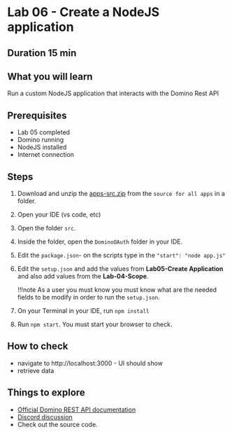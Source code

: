 # Lab 06 - Create a NodeJS application

## Duration 15 min

## What you will learn

Run a custom NodeJS application that interacts with the Domino Rest API

## Prerequisites

- Lab 05 completed
- Domino running
- NodeJS installed
- Internet connection

## Steps

1. Download and unzip the [apps-src.zip](../walkthrough//downloads/apps-src.zip) from the `source for all apps` in a folder.
2. Open your IDE (vs code, etc)
3. Open the folder `src`.
4. Inside the folder, open the `DominoOAuth` folder in your IDE.
5. Edit the `package.json`- on the scripts type in the `"start": "node app.js"`
6. Edit the `setup.json` and add the values from **Lab05-Create Application** and also add values from the **Lab-04-Scope**.

    !!!note
        As a user you must know you must know what are the needed fields to be modify in order to run the `setup.json`.

7. On your Terminal in your IDE, run `npm install`
8. Run `npm start`. You must start your browser to check.


## How to check

- navigate to http://localhost:3000 - UI should show
- retrieve data

## Things to explore

- [Official Domino REST API documentation](https://opensource.hcltechsw.com/Domino-rest-api/index.html)
- [Discord discussion](https://discord.com/invite/jmRHpDRnH4)
- Check out the source code.
